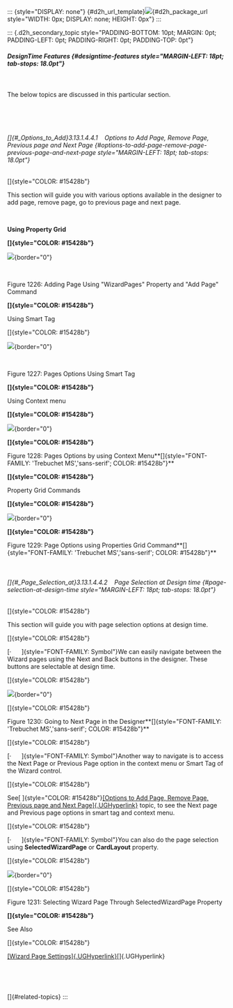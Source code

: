 ::: {style="DISPLAY: none"}
[](ms-xhelp:///?Id=d2h_url_template){#d2h_url_template}![](!package_url!){#d2h_package_url style="WIDTH: 0px; DISPLAY: none; HEIGHT: 0px"}
:::

::: {.d2h_secondary_topic style="PADDING-BOTTOM: 10pt; MARGIN: 0pt; PADDING-LEFT: 0pt; PADDING-RIGHT: 0pt; PADDING-TOP: 0pt"}
##### DesignTime Features {#designtime-features style="MARGIN-LEFT: 18pt; tab-stops: 18.0pt"}

 

The below topics are discussed in this particular section.

 

 

###### []{#_Options_to_Add}3.13.1.4.4.1    Options to Add Page, Remove Page, Previous page and Next Page {#options-to-add-page-remove-page-previous-page-and-next-page style="MARGIN-LEFT: 18pt; tab-stops: 18.0pt"}

[]{style="COLOR: #15428b"} 

This section will guide you with various options available in the designer to add page, remove page, go to previous page and next page.

 

**Using Property Grid**

**[]{style="COLOR: #15428b"}** 

![](ImagesExt/image76_1199.jpg){border="0"}

 

Figure 1226: Adding Page Using \"WizardPages\" Property and \"Add Page\" Command

**[]{style="COLOR: #15428b"}** 

Using Smart Tag

[]{style="COLOR: #15428b"} 

![](ImagesExt/image76_1200.jpg){border="0"}

 

Figure 1227: Pages Options Using Smart Tag

**[]{style="COLOR: #15428b"}** 

Using Context menu

**[]{style="COLOR: #15428b"}** 

![](ImagesExt/image76_1201.jpg){border="0"}

**[]{style="COLOR: #15428b"}** 

Figure 1228: Pages Options by using Context Menu**[]{style="FONT-FAMILY: 'Trebuchet MS','sans-serif'; COLOR: #15428b"}**

**[]{style="COLOR: #15428b"}** 

Property Grid Commands

**[]{style="COLOR: #15428b"}** 

![](ImagesExt/image76_1202.jpg){border="0"}

**[]{style="COLOR: #15428b"}** 

Figure 1229: Page Options using Properties Grid Command**[]{style="FONT-FAMILY: 'Trebuchet MS','sans-serif'; COLOR: #15428b"}**

 

###### []{#_Page_Selection_at}3.13.1.4.4.2    Page Selection at Design time {#page-selection-at-design-time style="MARGIN-LEFT: 18pt; tab-stops: 18.0pt"}

[]{style="COLOR: #15428b"} 

This section will guide you with page selection options at design time.

[]{style="COLOR: #15428b"} 

[·      ]{style="FONT-FAMILY: Symbol"}We can easily navigate between the Wizard pages using the Next and Back buttons in the designer. These buttons are selectable at design time.

[]{style="COLOR: #15428b"} 

![](ImagesExt/image76_1203.jpg){border="0"}

[]{style="COLOR: #15428b"} 

Figure 1230: Going to Next Page in the Designer**[]{style="FONT-FAMILY: 'Trebuchet MS','sans-serif'; COLOR: #15428b"}**

[]{style="COLOR: #15428b"} 

[·      ]{style="FONT-FAMILY: Symbol"}Another way to navigate is to access the Next Page or Previous Page option in the context menu or Smart Tag of the Wizard control.

[]{style="COLOR: #15428b"} 

See[ ]{style="COLOR: #15428b"}[[Options to Add Page, Remove Page, Previous page and Next Page]{.UGHyperlink}](../../../../../../../../Documents%20and%20Settings/sylviap/Desktop/Tools%20-%20Part%202.docx#_Options_to_Add) topic, to see the Next page and Previous page options in smart tag and context menu.

[]{style="COLOR: #15428b"} 

[·      ]{style="FONT-FAMILY: Symbol"}You can also do the page selection using **SelectedWizardPage** or **CardLayout** property.

[]{style="COLOR: #15428b"} 

![](ImagesExt/image76_1204.jpg){border="0"}

[]{style="COLOR: #15428b"} 

Figure 1231: Selecting Wizard Page Through SelectedWizardPage Property

**[]{style="COLOR: #15428b"}** 

See Also

[]{style="COLOR: #15428b"} 

[[Wizard Page Settings]{.UGHyperlink}](../../../../../../../../Documents%20and%20Settings/sylviap/Desktop/Tools%20-%20Part%202.docx#_Wizard_Page_Settings)[]{.UGHyperlink}

 

 

[]{#related-topics}
:::
